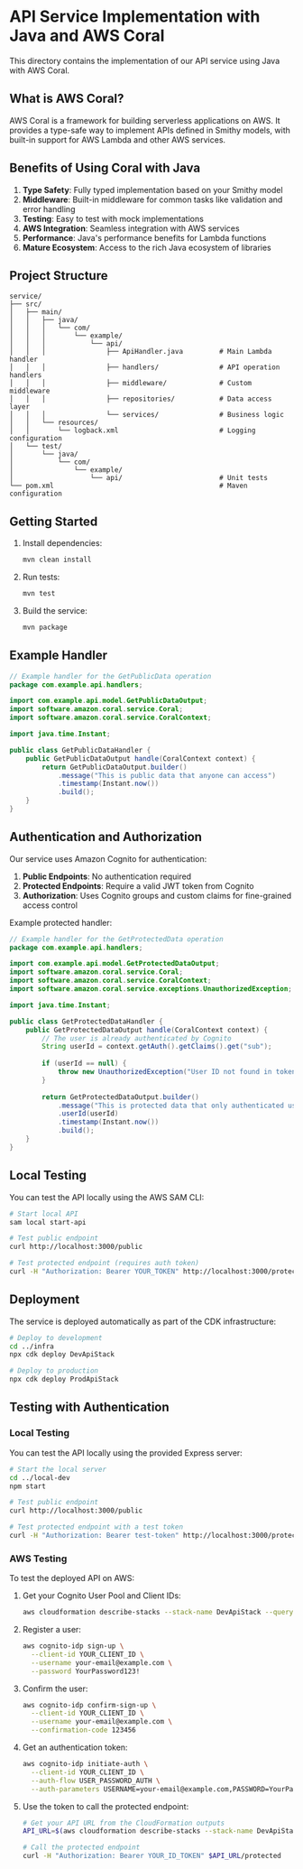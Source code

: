 # API Service Implementation with Java and AWS Coral

This directory contains the implementation of our API service using Java with AWS Coral.

## What is AWS Coral?

AWS Coral is a framework for building serverless applications on AWS. It provides a type-safe way to implement APIs defined in Smithy models, with built-in support for AWS Lambda and other AWS services.

## Benefits of Using Coral with Java

1. **Type Safety**: Fully typed implementation based on your Smithy model
2. **Middleware**: Built-in middleware for common tasks like validation and error handling
3. **Testing**: Easy to test with mock implementations
4. **AWS Integration**: Seamless integration with AWS services
5. **Performance**: Java's performance benefits for Lambda functions
6. **Mature Ecosystem**: Access to the rich Java ecosystem of libraries

## Project Structure

```
service/
├── src/
│   ├── main/
│   │   ├── java/
│   │   │   └── com/
│   │   │       └── example/
│   │   │           └── api/
│   │   │               ├── ApiHandler.java         # Main Lambda handler
│   │   │               ├── handlers/               # API operation handlers
│   │   │               ├── middleware/             # Custom middleware
│   │   │               ├── repositories/           # Data access layer
│   │   │               └── services/               # Business logic
│   │   └── resources/
│   │       └── logback.xml                         # Logging configuration
│   └── test/
│       └── java/
│           └── com/
│               └── example/
│                   └── api/                        # Unit tests
└── pom.xml                                         # Maven configuration
```

## Getting Started

1. Install dependencies:
   ```bash
   mvn clean install
   ```

2. Run tests:
   ```bash
   mvn test
   ```

3. Build the service:
   ```bash
   mvn package
   ```

## Example Handler

```java
// Example handler for the GetPublicData operation
package com.example.api.handlers;

import com.example.api.model.GetPublicDataOutput;
import software.amazon.coral.service.Coral;
import software.amazon.coral.service.CoralContext;

import java.time.Instant;

public class GetPublicDataHandler {
    public GetPublicDataOutput handle(CoralContext context) {
        return GetPublicDataOutput.builder()
            .message("This is public data that anyone can access")
            .timestamp(Instant.now())
            .build();
    }
}
```

## Authentication and Authorization

Our service uses Amazon Cognito for authentication:

1. **Public Endpoints**: No authentication required
2. **Protected Endpoints**: Require a valid JWT token from Cognito
3. **Authorization**: Uses Cognito groups and custom claims for fine-grained access control

Example protected handler:

```java
// Example handler for the GetProtectedData operation
package com.example.api.handlers;

import com.example.api.model.GetProtectedDataOutput;
import software.amazon.coral.service.Coral;
import software.amazon.coral.service.CoralContext;
import software.amazon.coral.service.exceptions.UnauthorizedException;

import java.time.Instant;

public class GetProtectedDataHandler {
    public GetProtectedDataOutput handle(CoralContext context) {
        // The user is already authenticated by Cognito
        String userId = context.getAuth().getClaims().get("sub");
        
        if (userId == null) {
            throw new UnauthorizedException("User ID not found in token");
        }
        
        return GetProtectedDataOutput.builder()
            .message("This is protected data that only authenticated users can access")
            .userId(userId)
            .timestamp(Instant.now())
            .build();
    }
}
```

## Local Testing

You can test the API locally using the AWS SAM CLI:

```bash
# Start local API
sam local start-api

# Test public endpoint
curl http://localhost:3000/public

# Test protected endpoint (requires auth token)
curl -H "Authorization: Bearer YOUR_TOKEN" http://localhost:3000/protected
```

## Deployment

The service is deployed automatically as part of the CDK infrastructure:

```bash
# Deploy to development
cd ../infra
npx cdk deploy DevApiStack

# Deploy to production
npx cdk deploy ProdApiStack
```
## Testing with Authentication

### Local Testing

You can test the API locally using the provided Express server:

```bash
# Start the local server
cd ../local-dev
npm start

# Test public endpoint
curl http://localhost:3000/public

# Test protected endpoint with a test token
curl -H "Authorization: Bearer test-token" http://localhost:3000/protected
```

### AWS Testing

To test the deployed API on AWS:

1. Get your Cognito User Pool and Client IDs:
   ```bash
   aws cloudformation describe-stacks --stack-name DevApiStack --query "Stacks[0].Outputs[?OutputKey=='UserPoolId' || OutputKey=='UserPoolClientId']"
   ```

2. Register a user:
   ```bash
   aws cognito-idp sign-up \
     --client-id YOUR_CLIENT_ID \
     --username your-email@example.com \
     --password YourPassword123!
   ```

3. Confirm the user:
   ```bash
   aws cognito-idp confirm-sign-up \
     --client-id YOUR_CLIENT_ID \
     --username your-email@example.com \
     --confirmation-code 123456
   ```

4. Get an authentication token:
   ```bash
   aws cognito-idp initiate-auth \
     --client-id YOUR_CLIENT_ID \
     --auth-flow USER_PASSWORD_AUTH \
     --auth-parameters USERNAME=your-email@example.com,PASSWORD=YourPassword123!
   ```

5. Use the token to call the protected endpoint:
   ```bash
   # Get your API URL from the CloudFormation outputs
   API_URL=$(aws cloudformation describe-stacks --stack-name DevApiStack --query "Stacks[0].Outputs[?OutputKey=='ApiUrl'].OutputValue" --output text)
   
   # Call the protected endpoint
   curl -H "Authorization: Bearer YOUR_ID_TOKEN" $API_URL/protected
   ```
